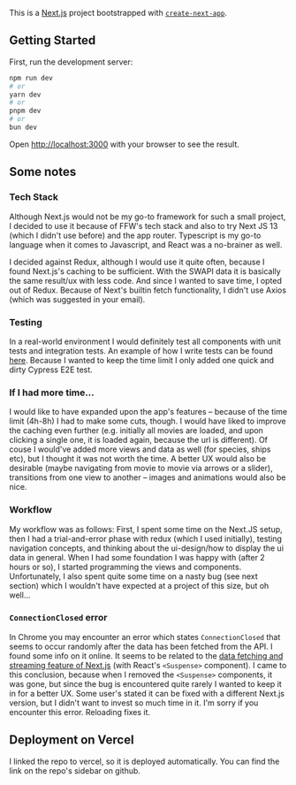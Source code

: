 This is a [Next.js](https://nextjs.org/) project bootstrapped with [`create-next-app`](https://github.com/vercel/next.js/tree/canary/packages/create-next-app).

## Getting Started

First, run the development server:

```bash
npm run dev
# or
yarn dev
# or
pnpm dev
# or
bun dev
```

Open [http://localhost:3000](http://localhost:3000) with your browser to see the result.

## Some notes

### Tech Stack

Although Next.js would not be my go-to framework for such a small project, I decided to use it because of FFW's tech stack and also to try Next JS 13 (which I didn't use before) and the app router.
Typescript is my go-to language when it comes to Javascript, and React was a no-brainer as well.

I decided against Redux, although I would use it quite often, because I found Next.js's caching to be sufficient. With the SWAPI data it is basically the same result/ux with less code.
And since I wanted to save time, I opted out of Redux. Because of Next's builtin fetch functionality, I didn't use Axios (which was suggested in your email).

### Testing

In a real-world environment I would definitely test all components with unit tests and integration tests. An example of how I write tests can be found [here](https://github.com/EricLambrecht/react-timing-hooks/blob/main/integration-tests/useTimeout.test.tsx). Because I wanted to keep the time limit I only added one quick and dirty Cypress E2E test.

### If I had more time...

I would like to have expanded upon the app's features – because of the time limit (4h-8h) I had to make some cuts, though.
I would have liked to improve the caching even further (e.g. initially all movies are loaded, and upon clicking a single one, it is loaded again, because the url is different).
Of couse I would've added more views and data as well (for species, ships etc), but I thought it was not worth the time. 
A better UX would also be desirable (maybe navigating from movie to movie via arrows or a slider), transitions from one view to another – images and animations would also be nice.

### Workflow

My workflow was as follows: First, I spent some time on the Next.JS setup, then I had a trial-and-error phase with redux (which I used initially), testing navigation concepts, and thinking about the ui-design/how to display the ui data in general. When I had some foundation I was happy with (after 2 hours or so), I started programming the views and components.
Unfortunately, I also spent quite some time on a nasty bug (see next section) which I wouldn't have expected at a project of this size, but oh well...

### `ConnectionClosed` error

In Chrome you may encounter an error which states `ConnectionClosed` that seems to occur randomly after the data has been fetched from the API. I found some info on it online. 
It seems to be related to the [data fetching and streaming feature of Next.js](https://github.com/EricLambrecht/react-timing-hooks/blob/main/integration-tests/useTimeout.test.tsx) (with React's `<Suspense>` component). I came to this conclusion, because when I removed the `<Suspense>` components, it was gone, but since the bug is encountered quite rarely I wanted to keep it in for a better UX. 
Some user's stated it can be fixed with a different Next.js version, but I didn't want to invest so much time in it. I'm sorry if you encounter this error. Reloading fixes it.

## Deployment on Vercel

I linked the repo to vercel, so it is deployed automatically. You can find the link on the repo's sidebar on github.
